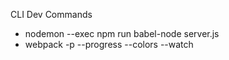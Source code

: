 CLI Dev Commands

* nodemon --exec npm run babel-node server.js
* webpack -p --progress --colors --watch
